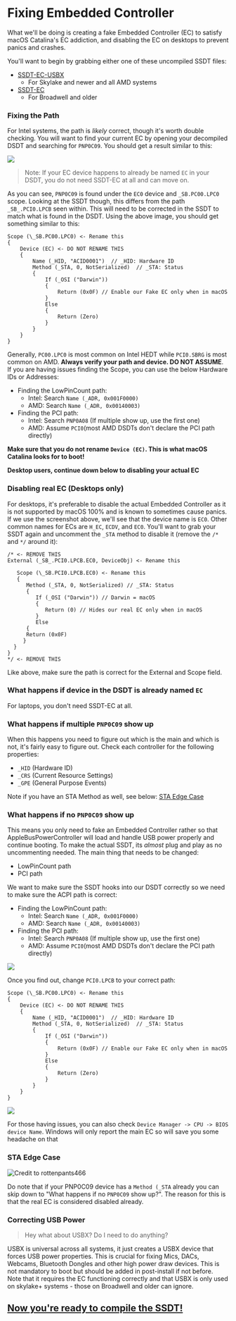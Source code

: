 
# Fixing Embedded Controller

What we'll be doing is creating a fake Embedded Controller (EC) to satisfy macOS Catalina's EC addiction, and disabling the EC on desktops to prevent panics and crashes.

You'll want to begin by grabbing either one of these uncompiled SSDT files:

* [SSDT-EC-USBX](https://github.com/acidanthera/OpenCorePkg/blob/master/Docs/AcpiSamples/SSDT-EC-USBX.dsl)
  * For Skylake and newer and all AMD systems
* [SSDT-EC](https://github.com/acidanthera/OpenCorePkg/blob/master/Docs/AcpiSamples/SSDT-EC.dsl)
  * For Broadwell and older

### Fixing the Path

For Intel systems, the path is *likely* correct, though it's worth double checking. You will want to find your current EC by opening your decompiled DSDT and searching for `PNP0C09`. You should get a result similar to this:

![](/images/Desktops/pnp.png)

> Note: If your EC device happens to already be named `EC` in your DSDT, you do not need SSDT-EC at all and can move on.

As you can see, `PNP0C09` is found under the `EC0` device and `_SB.PC00.LPC0` scope. Looking at the SSDT though, this differs from the path `_SB_.PCI0.LPCB` seen within. This will need to be corrected in the SSDT to match what is found in the DSDT. Using the above image, you should get something similar to this:

```text
Scope (\_SB.PC00.LPC0) <- Rename this
{
    Device (EC) <- DO NOT RENAME THIS
    {
        Name (_HID, "ACID0001")  // _HID: Hardware ID
        Method (_STA, 0, NotSerialized)  // _STA: Status
        {
            If (_OSI ("Darwin"))
            {
                Return (0x0F) // Enable our Fake EC only when in macOS
            }
            Else
            {
                Return (Zero)
            }
        }
    }
}
```

Generally, `PC00.LPC0` is most common on Intel HEDT while `PCI0.SBRG` is most common on AMD. **Always verify your path and device. DO NOT ASSUME**.
If you are having issues finding the Scope, you can use the below Hardware IDs or Addresses:

* Finding the LowPinCount path:
  * Intel: Search `Name (_ADR, 0x001F0000)`
  * AMD: Search `Name (_ADR, 0x00140003)`
* Finding the PCI path:
  * Intel: Search `PNP0A08` (If multiple show up, use the first one)
  * AMD: Assume `PCI0`(most AMD DSDTs don't declare the PCI path directly)

**Make sure that you do not rename `Device (EC)`. This is what macOS Catalina looks for to boot!**

**Desktop users, continue down below to disabling your actual EC**

### Disabling real EC (Desktops only)

For desktops, it's preferable to disable the actual Embedded Controller as it is not supported by macOS 100% and is known to sometimes cause panics. If we use the screenshot above, we'll see that the device name is `EC0`. Other common names for ECs are `H_EC`, `ECDV`, and `EC0`. You'll want to grab your SSDT again and uncomment the `_STA` method to disable it (remove the `/*` and `*/` around it):

```text
/* <- REMOVE THIS
External (_SB_.PCI0.LPCB.EC0, DeviceObj) <- Rename this

   Scope (\_SB.PCI0.LPCB.EC0) <- Rename this
   {
      Method (_STA, 0, NotSerialized) // _STA: Status
      {
         If (_OSI ("Darwin")) // Darwin = macOS
         {
            Return (0) // Hides our real EC only when in macOS
         }
         Else
      {
      Return (0x0F)
     }
  }
}
*/ <- REMOVE THIS
```

Like above, make sure the path is correct for the External and Scope field.

### What happens if device in the DSDT is already named `EC`

For laptops, you don't need SSDT-EC at all.

### What happens if multiple `PNP0C09` show up

When this happens you need to figure out which is the main and which is not, it's fairly easy to figure out. Check each controller for the following properties:

* `_HID` (Hardware ID)
* `_CRS` (Current Resource Settings)
* `_GPE` (General Purpose Events)

Note if you have an STA Method as well, see below: [STA Edge Case](/Desktops/desktop-ec.md#sta-edge-case)

### What happens if no `PNP0C09` show up

This means you only need to fake an Embedded Controller rather so that AppleBusPowerController will load and handle USB power properly and continue booting. To make the actual SSDT, its *almost* plug and play as no uncommenting needed. The main thing that needs to be changed:

* LowPinCount path
* PCI path

We want to make sure the SSDT hooks into our DSDT correctly so we need to make sure the ACPI path is correct:

* Finding the LowPinCount path:
  * Intel: Search `Name (_ADR, 0x001F0000)`
  * AMD: Search `Name (_ADR, 0x00140003)`
* Finding the PCI path:
  * Intel: Search `PNP0A08` (If multiple show up, use the first one)
  * AMD: Assume `PCI0`(most AMD DSDTs don't declare the PCI path directly)

![](/images/Desktops/lpc.png)

Once you find out, change `PCI0.LPCB` to your correct path:

```text
Scope (\_SB.PC00.LPC0) <- Rename this
{
    Device (EC) <- DO NOT RENAME THIS
    {
        Name (_HID, "ACID0001")  // _HID: Hardware ID
        Method (_STA, 0, NotSerialized)  // _STA: Status
        {
            If (_OSI ("Darwin"))
            {
                Return (0x0F) // Enable our Fake EC only when in macOS
            }
            Else
            {
                Return (Zero)
            }
        }
    }
}
```

![](/images/Desktops/ec.png)

For those having issues, you can also check `Device Manager -> CPU -> BIOS device Name`. Windows will only report the main EC so will save you some headache on that

### STA Edge Case

![Credit to rottenpants466](/images/Desktops/sta.png)

Do note that if your PNP0C09 device has a `Method (_STA` already you can skip down to "What happens if no `PNP0C09` show up?".
The reason for this is that the real EC is considered disabled already.

### Correcting USB Power

> Hey what about USBX? Do I need to do anything?

USBX is universal across all systems, it just creates a USBX device that forces USB power properties. This is crucial for fixing Mics, DACs, Webcams, Bluetooth Dongles and other high power draw devices. This is not mandatory to boot but should be added in post-install if not before. Note that it requires the EC functioning correctly and that USBX is only used on skylake+ systems - those on Broadwell and older can ignore.

## [Now you're ready to compile the SSDT!](/Manual/compile.md)
